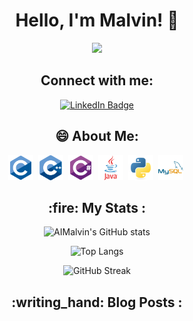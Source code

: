 <h1 align="center">Hello, I'm Malvin! 👋</h1>

<p align="center">
  <img src="https://media.giphy.com/media/M9gbBd9nbDrOTu1Mqx/giphy.gif" width="200"/>
</p>

<h2 align="center">Connect with me:</h2>
<p align="center">
  <a href="your-linkedin-URL">
    <img src="https://img.shields.io/badge/LinkedIn-blue?style=for-the-badge&logo=linkedin&logoColor=white" alt="LinkedIn Badge"/>
  </a>
</p>

<h2 align="center">😄 About Me:</h2>
<p align="center">
  <img src="https://github.com/devicons/devicon/blob/master/icons/c/c-original.svg" title="C" alt="C" width="40" height="40"/>&nbsp;
  <img src="https://github.com/devicons/devicon/blob/master/icons/cplusplus/cplusplus-original.svg" title="C++" alt="C++" width="40" height="40"/>&nbsp;
  <img src="https://github.com/devicons/devicon/blob/master/icons/csharp/csharp-original.svg" title="C#" alt="C#" width="40" height="40"/>&nbsp;
  <img src="https://github.com/devicons/devicon/blob/master/icons/java/java-original-wordmark.svg" title="Java" alt="Java" width="40" height="40"/>&nbsp;
  <img src="https://github.com/devicons/devicon/blob/master/icons/python/python-original.svg" title="Python" alt="Python" width="40" height="40"/>&nbsp;
  <img src="https://github.com/devicons/devicon/blob/master/icons/mysql/mysql-original-wordmark.svg" title="SQL" alt="SQL" width="40" height="40"/>&nbsp;
</p>

<h2 align="center">:fire: My Stats :</h2>

<p align="center">
  <img src="https://github-readme-stats.vercel.app/api?username=AIMalvin&show_icons=true&theme=radical" alt="AIMalvin's GitHub stats"/>
</p>
<p align="center">
  <img src="https://github-readme-stats.vercel.app/api/top-langs/?username=AIMalvin&layout=compact" alt="Top Langs"/>
</p>
<p align="center">
  <img src="http://github-readme-streak-stats.herokuapp.com?user=AIMalvin&theme=default" alt="GitHub Streak"/>
</p>

<h2 align="center">:writing_hand: Blog Posts :</h2>
<p align="center"> <!-- BLOG-POST-LIST:START --> <!-- The markdown here will be automatically populated with your latest 
